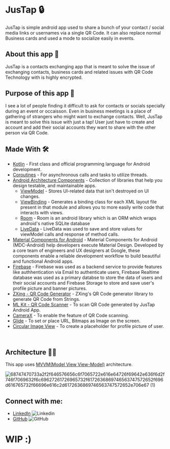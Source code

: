 # JusTap 🔒
JusTap is simple android app used to share a bunch of your contact / social media links or usernames via a single QR Code. It can also replace normal Business cards and used a mode to socialize easily in events.

## About this app 🎯
JusTap is a contacts exchanging app that is meant to solve the issue of exchanging contacts, business cards and related issues with QR Code Technology with is highly encrypted.

## Purpose of this app 🤨
I see a lot of people finding it difficult to ask for contacts or socials specially during an event or occaisson. Even in business meetings is a place of gathering of strangers who might want to exchange contacts.
Well, JusTap is meant to solve this issue with just a tap! User just have to create and account and add their social accounts they want to share with the other person via QR Code.

## Made With 🛠

- [Kotlin](https://developer.android.com/kotlin/first) - First class and official programming language for Android development.
- [Coroutines](https://kotlinlang.org/docs/coroutines-overview.html) - For asynchronous calls and tasks to utilize threads.
- [Android Architecture Components](https://developer.android.com/topic/architecture) - Collection of libraries that help you design testable, and maintainable apps.
  - [ViewModel](https://developer.android.com/topic/libraries/architecture/viewmodel) - Stores UI-related data that isn't destroyed on UI changes.
  - [ViewBinding](https://developer.android.com/topic/libraries/view-binding) - Generates a binding class for each XML layout file present in that module and allows you to more easily write code that interacts with views.
  - [Room](https://developer.android.com/training/data-storage/room) - Room is an android library which is an ORM which wraps android's native SQLite database
  - [LiveData](https://developer.android.com/topic/libraries/architecture/livedata) - LiveData was used to save and store values for viewModel calls and response of method calls.
- [Material Components for Android](https://github.com/material-components/material-components-android) - Material Components for Android (MDC-Android) help developers execute Material Design. Developed by a core team of engineers and UX designers at Google, these components enable a reliable development workflow to build beautiful and functional Android apps.
- [Firebase](https://firebase.google.com/) - Firebase was used as a backend service to provide features like authhentication via Email to authenticate users, Firebase Realtime database was used as a primary databse to store the data of users and their social accounts and Firebase Storage to store and save user's profile picture and banner pictures.
- [ZXing - QR Code Generator](https://github.com/zxing/zxing) - ZXing's QR Code generator library to generate QR Code from Strings.
- [ML Kit - QR Code Scanner](https://developers.google.com/ml-kit/vision/barcode-scanning/android) - To scan QR Code generated by JusTap Android App.
- [CameraX](https://developer.android.com/jetpack/androidx/releases/camera) - To enable the feature of QR Code scanning.
- [Glide](https://github.com/bumptech/glide) - To set or place URL, Bitmaps as Image on the screen.
- [Circular Image View](https://github.com/hdodenhof/CircleImageView) - To create a placeholder for profile picture of user.
  
<br>

## Architecture 👷‍♂️

This app uses [MVVM(Model View View-Model)](https://developer.android.com/topic/architecture#recommended-app-arch) architecture.

![68747470733a2f2f646576656c6f7065722e616e64726f69642e636f6d2f746f7069632f6c69627261726965732f6172636869746563747572652f696d616765732f66696e616c2d6172636869746563747572652e706e67 (1)](https://user-images.githubusercontent.com/80090908/210182757-555d34a6-4771-46d5-80b4-d362491c5a2b.png)

## Connect with me:
- [LinkedIn](https://www.linkedin.com/in/binayshaw7777/) ![Linkedin](https://i.stack.imgur.com/gVE0j.png)
- [GitHub](https://github.com/binayshaw7777) ![GitHub](https://i.stack.imgur.com/tskMh.png) 

# WIP :)